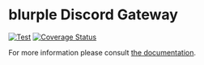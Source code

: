 # blurple Discord Gateway

[![Test](https://img.shields.io/travis/blurplejs/testing.svg?style=for-the-badge)](https://travis-ci.org/blurplejs/testing) [![Coverage Status](https://img.shields.io/coveralls/github/blurplejs/testing.svg?style=for-the-badge)](https://coveralls.io/github/blurplejs/testing?branch=master)

For more information please consult [the documentation](https://blurple.js.org/testing).
